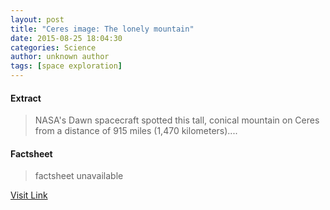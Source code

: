 ```yaml
---
layout: post
title: "Ceres image: The lonely mountain"
date: 2015-08-25 18:04:30
categories: Science
author: unknown author
tags: [space exploration]
---
```



#### Extract
>NASA's Dawn spacecraft spotted this tall, conical mountain on Ceres from a distance of 915 miles (1,470 kilometers)....

#### Factsheet
>factsheet unavailable

[Visit Link](http://phys.org/news/2015-08-ceres-image-lonely-mountain.html)



